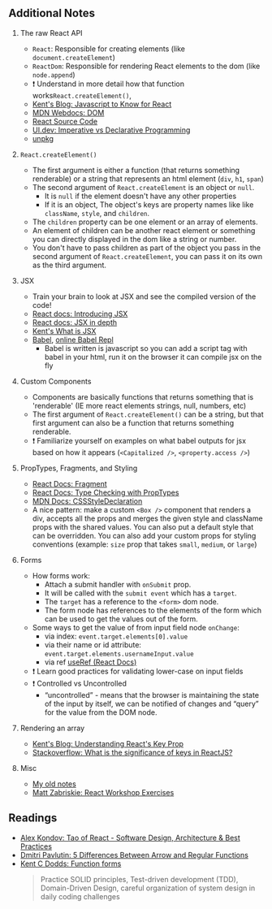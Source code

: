 ## Additional Notes

1.  The raw React API

    -   `React`: Responsible for creating elements (like `document.createElement`)
    -   `ReactDom`: Responsible for rendering React elements to the dom (like `node.append`)
    -   ❗ Understand in more detail how that function works`React.createElement()`,
    -   [Kent's Blog: Javascript to Know for React](https://kentcdodds.com/blog/javascript-to-know-for-react)
    -   [MDN Webdocs: DOM](https://developer.mozilla.org/en-US/docs/Web/API/Document_Object_Model/Introduction)
    -   [React Source Code](https://github.com/facebook/react/blob/48907797294340b6d5d8fecfbcf97edf0691888d/packages/react-dom/src/client/ReactDOMComponent.js#L416)
    -   [UI.dev: Imperative vs Declarative Programming](https://ui.dev/imperative-vs-declarative-programming/)
    -   [unpkg](https://unpkg.com/)

2.  `React.createElement()`

    -   The first argument is either a function (that returns something renderable) or a string that represents an html element (`div`, `h1`, `span`)
    -   The second argument of `React.createElement` is an object or `null`.
        -   It is `null` if the element doesn't have any other properties
        -   If it is an object, The object's keys are property names like like `className`, `style`, and `children`.
    -   The `children` property can be one element or an array of elements.
    -   An element of children can be another react element or something you can directly displayed in the dom like a string or number.
    -   You don't have to pass children as part of the object you pass in the second argument of `React.createElement`, you can pass it on its own as the third argument.

3.  JSX

    -   Train your brain to look at JSX and see the compiled version of the code!
    -   [React docs: Introducing JSX](https://reactjs.org/docs/introducing-jsx.html)
    -   [React docs: JSX in depth](https://reactjs.org/docs/jsx-in-depth.html)
    -   [Kent's What is JSX](https://kentcdodds.com/blog/what-is-jsx)
    -   [Babel](https://babeljs.io/), [online Babel Repl](https://babeljs.io/repl)
        -   Babel is written is javascript so you can add a script tag with babel in your html, run it on the browser it can compile jsx on the fly

4.  Custom Components

    -   Components are basically functions that returns something that is 'renderable' (IE more react elements strings, null, numbers, etc)
    -   The first argument of `React.createElement()` can be a string, but that first argument can also be a function that returns something renderable.
    -   ❗ Familiarize yourself on examples on what babel outputs for jsx based on how it appears (`<Capitalized />`, `<property.access />`)

5.  PropTypes, Fragments, and Styling

    -   [React Docs: Fragment](https://reactjs.org/docs/fragments.html)
    -   [React Docs: Type Checking with PropTypes](https://reactjs.org/docs/typechecking-with-proptypes.html)
    -   [MDN Docs: CSSStyleDeclaration](https://developer.mozilla.org/en-US/docs/Web/API/CSSStyleDeclaration)
    -   A nice pattern: make a custom `<Box />` component that renders a div, accepts all the props and merges the given style and className props with the shared values. You can also put a default style that can be overridden. You can also add your custom props for styling conventions (example: `size` prop that takes `small`, `medium`, or `large`)

6.  Forms

    -   How forms work:
        -   Attach a submit handler with `onSubmit` prop.
        -   It will be called with the `submit event` which has a `target`.
        -   The `target` has a reference to the `<form>` dom node.
        -   The form node has references to the elements of the form which can be used to get the values out of the form.
    -   Some ways to get the value of from input field node `onChange`:
        -   via index: `event.target.elements[0].value`
        -   via their name or id attribute: `event.target.elements.usernameInput.value`
        -   via ref [useRef (React Docs)](https://reactjs.org/docs/hooks-reference.html#useref)
    -   ❗ Learn good practices for validating lower-case on input fields
    -   ❗ Controlled vs Uncontrolled
        -   “uncontrolled” - means that the browser is maintaining the state of the input by itself, we can be notified of changes and “query” for the value from the DOM node.

7.  Rendering an array

    -   [Kent's Blog: Understanding React's Key Prop](https://kentcdodds.com/blog/understanding-reacts-key-prop)
    -   [Stackoverflow: What is the significance of keys in ReactJS?](https://stackoverflow.com/questions/42801343/what-is-the-significance-of-keys-in-reactjs)

8.  Misc
    -   [My old notes](https://github.com/mithi/digital-garden/blob/page/web-dev/public/markdown-notes/epic-react-1-react-fundamentals.md)
    -   [Matt Zabriskie: React Workshop Exercises](https://github.com/mzabriskie/react-workshop)

## Readings

-   [Alex Kondov: Tao of React - Software Design, Architecture & Best Practices](https://alexkondov.com/tao-of-react/#write-consistent-components)
-   [Dmitri Pavlutin: 5 Differences Between Arrow and Regular Functions](https://dmitripavlutin.com/differences-between-arrow-and-regular-functions)
-   [Kent C Dodds: Function forms](https://kentcdodds.com/blog/function-forms)
    > Practice SOLID principles, Test-driven development (TDD), Domain-Driven Design, careful organization of system design in daily coding challenges
